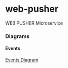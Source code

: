 # web-pusher
WEB PUSHER Microservice


### Diagrams
#### Events
[Events Diagram](https://drive.google.com/file/d/1yFsUi9Ie5er-wyp22tpY3-9AS_11WBtY/view?usp=sharing)